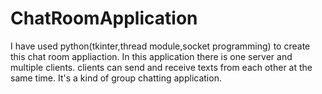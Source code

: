 # ChatRoomApplication
I have used python(tkinter,thread module,socket programming) to create this chat room appliaction. In this application there is one server and multiple clients. clients can send and receive texts from each other at the same time. It's a kind of group chatting application. 
